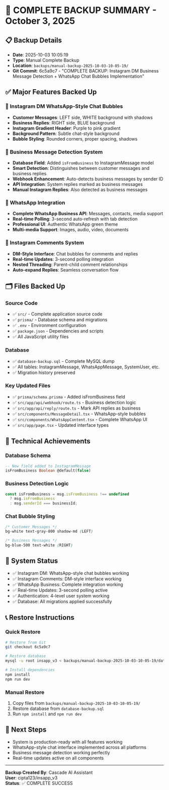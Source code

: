 # 🎯 COMPLETE BACKUP SUMMARY - October 3, 2025

## 📋 **Backup Details**
- **Date**: 2025-10-03 10:05:19
- **Type**: Manual Complete Backup
- **Location**: `backups/manual-backup-2025-10-03-10-05-19/`
- **Git Commit**: 6c5a9c7 - "COMPLETE BACKUP: Instagram DM Business Message Detection + WhatsApp Chat Bubbles Implementation"

## ✅ **Major Features Backed Up**

### 🎨 **Instagram DM WhatsApp-Style Chat Bubbles**
- **Customer Messages**: LEFT side, WHITE background with shadows
- **Business Replies**: RIGHT side, BLUE background  
- **Instagram Gradient Header**: Purple to pink gradient
- **Background Pattern**: Subtle chat-style background
- **Bubble Styling**: Rounded corners, proper spacing, shadows

### 🧠 **Business Message Detection System**
- **Database Field**: Added `isFromBusiness` to InstagramMessage model
- **Smart Detection**: Distinguishes between customer messages and business replies
- **Webhook Enhancement**: Auto-detects business messages by sender ID
- **API Integration**: System replies marked as business messages
- **Manual Instagram Replies**: Also detected as business messages

### 📱 **WhatsApp Integration**
- **Complete WhatsApp Business API**: Messages, contacts, media support
- **Real-time Polling**: 3-second auto-refresh with tab detection
- **Professional UI**: Authentic WhatsApp green theme
- **Multi-media Support**: Images, audio, video, documents

### 💬 **Instagram Comments System**
- **DM-Style Interface**: Chat bubbles for comments and replies
- **Real-time Updates**: 3-second polling integration
- **Nested Threading**: Parent-child comment relationships
- **Auto-expand Replies**: Seamless conversation flow

## 🗂️ **Files Backed Up**

### **Source Code**
- ✅ `src/` - Complete application source code
- ✅ `prisma/` - Database schema and migrations
- ✅ `.env` - Environment configuration
- ✅ `package.json` - Dependencies and scripts
- ✅ All JavaScript utility files

### **Database**
- ✅ `database-backup.sql` - Complete MySQL dump
- ✅ All tables: InstagramMessage, WhatsAppMessage, SystemUser, etc.
- ✅ Migration history preserved

### **Key Updated Files**
- ✅ `prisma/schema.prisma` - Added isFromBusiness field
- ✅ `src/app/api/webhook/route.ts` - Business detection logic
- ✅ `src/app/api/reply/route.ts` - Mark API replies as business
- ✅ `src/components/MessageDetail.tsx` - WhatsApp-style bubbles
- ✅ `src/components/WhatsAppContent.tsx` - Complete WhatsApp UI
- ✅ `src/app/page.tsx` - Updated interface types

## 🔧 **Technical Achievements**

### **Database Schema**
```sql
-- New field added to InstagramMessage
isFromBusiness Boolean @default(false)
```

### **Business Detection Logic**
```typescript
const isFromBusiness = msg.isFromBusiness !== undefined 
  ? msg.isFromBusiness 
  : msg.senderId === businessId;
```

### **Chat Bubble Styling**
```css
/* Customer Messages */
bg-white text-gray-800 shadow-md (LEFT)

/* Business Messages */  
bg-blue-500 text-white (RIGHT)
```

## 🚀 **System Status**
- ✅ Instagram DM: WhatsApp-style chat bubbles working
- ✅ Instagram Comments: DM-style interface working  
- ✅ WhatsApp Business: Complete integration working
- ✅ Real-time Updates: 3-second polling active
- ✅ Authentication: 4-level user system working
- ✅ Database: All migrations applied successfully

## 📞 **Restore Instructions**

### **Quick Restore**
```bash
# Restore from Git
git checkout 6c5a9c7

# Restore database
mysql -u root insapp_v3 < backups/manual-backup-2025-10-03-10-05-19/database-backup.sql

# Install dependencies
npm install
npm run dev
```

### **Manual Restore**
1. Copy files from `backups/manual-backup-2025-10-03-10-05-19/`
2. Restore database from `database-backup.sql`
3. Run `npm install` and `npm run dev`

## 🎯 **Next Steps**
- System is production-ready with all features working
- WhatsApp-style chat interface implemented across all platforms
- Business message detection working perfectly
- Real-time updates active on all components

---
**Backup Created By**: Cascade AI Assistant  
**User**: cipta123/insapp_v3  
**Status**: ✅ COMPLETE SUCCESS
